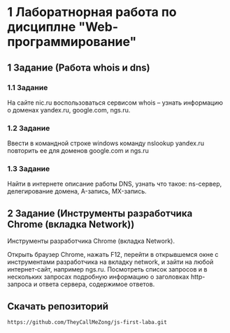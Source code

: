 <h1>1 Лаборатнорная работа по дисциплне "Web-программирование"</h1>

<h2>1 Задание (Работа whois и dns)</h2>
<h3>1.1 Задание</h3>
На сайте nic.ru воспользоваться сервисом whois – узнать информацию о доменах yandex.ru, google.com, ngs.ru.

<h3>1.2 Задание</h3>
Ввести в командной строке windows команду nslookup yandex.ru повторить ее для доменов google.com и ngs.ru
<h3>1.3 Задание</h3>
Найти в интернете описание работы DNS, узнать что такое: ns-сервер, делегирование домена, A-запись, MX-запись.

<h2>2 Задание (Инструменты разработчика Chrome (вкладка Network))</h2>
Инструменты разработчика Chrome (вкладка Network).

Открыть браузер Chrome, нажать F12, перейти в открывшемся окне с инструментами разработчика на вкладку network, и зайти на любой интернет-сайт, например ngs.ru. Посмотреть список запросов и в нескольких запросах подробную информацию о заголовках http-запроса и ответа сервера, содержимое ответов.

<h2>Скачать репозиторий</h2>
<pre>
<code>https://github.com/TheyCallMeZong/js-first-laba.git</code>
</pre>
